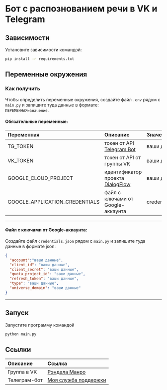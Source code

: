 # Бот с распознованием речи в VK и Telegram

## Зависимости
Установите зависимости командой:  
```sh
pip install -r requirements.txt
```

## Переменные окружения
### Как получить
Чтобы определить переменные окружения, создайте файл `.env` рядом с `main.py` и запишите туда данные в формате:  
`ПЕРЕМЕННАЯ=значение`.

#### Обязательные переменные:  

| Переменная           | Описание | Значение        |
|:---------------------|:--------------------------------------------------------------------------------------------------------|:----------------|
| TG_TOKEN             | токен от API [Telegram Bot](https://telegram.me/BotFather "получить токен от API Telegram Bot")         |    ваши данные             |
| VK_TOKEN             | токен от API от группы VK                       |        ваши данные         |
| GOOGLE_CLOUD_PROJECT | идентификатор проекта [DialogFlow](https://dialogflow.cloud.google.com/#/getStarted "Создать “агента”") |  ваши данные               |
| GOOGLE_APPLICATION_CREDENTIALS | файл с ключами от Google-аккаунта | credentials.json|

***
#### Файл с ключами от Google-аккаунта:  
Cоздайте файл `credentials.json` рядом с `main.py` и запишите туда данные в формате json: 

```json
{
  "account":"ваши данные",
  "client_id": "ваши данные",
  "client_secret": "ваши данные",
  "quota_project_id": "ваши данные",
  "refresh_token": "ваши данные",
  "type": "ваши данные",
  "universe_domain": "ваши данные"
}
```

***

## Запуск
Запустите программу командой
```sh
python main.py
```

## Ссылки
|     Описание         | Ссылка                                                     |
|:-------------|:-----------------------------------------------------------|
| Группа в VK  | [Рэндела Манро](https://vk.com/club225809840)              |
| Телеграм-бот | [Моя служба поддержки](https://t.me/Devmanyur_support_bot) |